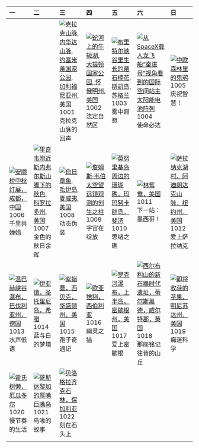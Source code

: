 | 一                                                                                                                                                                                                  | 二                                                                                                                                                                                                      | 三                                                                                                                                                                                                              | 四                                                                                                                                                                                           | 五                                                                                                                                                                                            | 六                                                                                                                                                                                                               | 日                                                                                                                                                                                           |
|:---------------------------------------------------------------------------------------------------------------------------------------------------------------------------------------------------|:-------------------------------------------------------------------------------------------------------------------------------------------------------------------------------------------------------|:---------------------------------------------------------------------------------------------------------------------------------------------------------------------------------------------------------------|:--------------------------------------------------------------------------------------------------------------------------------------------------------------------------------------------|:---------------------------------------------------------------------------------------------------------------------------------------------------------------------------------------------|:----------------------------------------------------------------------------------------------------------------------------------------------------------------------------------------------------------------|:--------------------------------------------------------------------------------------------------------------------------------------------------------------------------------------------|
|                                                                                                                                                                                                    |                                                                                                                                                                                                        | [![](https://www.bing.com/th?id=OHR.YosemiteClark_ZH-CN7179533292_320x240.jpg "克拉克山脉, 内华达山脉, 约塞米蒂国家公园, 加利福尼亚州, 美国")](https://www.bing.com/th?id=OHR.YosemiteClark_ZH-CN7179533292_UHD.jpg)<br>1001<br>克拉克山脉的回声 | [![](https://www.bing.com/th?id=OHR.OxbowBend_ZH-CN7211791969_320x240.jpg "蛇河上的牛轭湖, 大提顿国家公园, 怀俄明州, 美国")](https://www.bing.com/th?id=OHR.OxbowBend_ZH-CN7211791969_UHD.jpg)<br>1002<br>法定自然区 | [![](https://www.bing.com/th?id=OHR.SkyeHeather_ZH-CN2820283990_320x240.jpg "布里特尔峡谷里生长的帚石楠花, 斯凯岛, 苏格兰")](https://www.bing.com/th?id=OHR.SkyeHeather_ZH-CN2820283990_UHD.jpg)<br>1003<br>雾中遐想 | [![](https://www.bing.com/th?id=OHR.DragonEndeavour_ZH-CN8160066040_320x240.jpg "从SpaceX载人龙飞船“奋进号”视角看到的国际空间站主太阳能电池阵列")](https://www.bing.com/th?id=OHR.DragonEndeavour_ZH-CN8160066040_UHD.jpg)<br>1004<br>使命必达 | [![](https://www.bing.com/th?id=OHR.TeacherOwl_ZH-CN8289875605_320x240.jpg "中欧森林里的鬼鸮")](https://www.bing.com/th?id=OHR.TeacherOwl_ZH-CN8289875605_UHD.jpg)<br>1005<br>庆祝智慧！                 |
| [![](https://www.bing.com/th?id=OHR.AnshunBridge_ZH-CN8392458102_320x240.jpg "安顺桥中秋灯展，成都，中国")](https://www.bing.com/th?id=OHR.AnshunBridge_ZH-CN8392458102_UHD.jpg)<br>1006<br>千里共婵娟               | [![](https://www.bing.com/th?id=OHR.RidgwayAspens_ZH-CN8735375502_320x240.jpg "里奇韦附近斯内弗尔斯山脚下的秋色, 科罗拉多州, 美国")](https://www.bing.com/th?id=OHR.RidgwayAspens_ZH-CN8735375502_UHD.jpg)<br>1007<br>金色的秋日余晖 | [![](https://www.bing.com/th?id=OHR.OctopusCyanea_ZH-CN8948609460_320x240.jpg "白日章鱼, 毛伊岛, 夏威夷, 美国")](https://www.bing.com/th?id=OHR.OctopusCyanea_ZH-CN8948609460_UHD.jpg)<br>1008<br>动态伪装                     | [![](https://www.bing.com/th?id=OHR.WebbPillars_ZH-CN9054137596_320x240.jpg "‌詹姆斯·韦伯太空望远镜观测的创生之柱")](https://www.bing.com/th?id=OHR.WebbPillars_ZH-CN9054137596_UHD.jpg)<br>1009<br>宇宙在绽放    | [![](https://www.bing.com/th?id=OHR.MonurikiFiji_ZH-CN9178115886_320x240.jpg "莫努里基岛周边的珊瑚礁，玛玛努卡群岛，斐济")](https://www.bing.com/th?id=OHR.MonurikiFiji_ZH-CN9178115886_UHD.jpg)<br>1010<br>思绪之礁  | [![](https://www.bing.com/th?id=OHR.WoodDuckHen_ZH-CN9558916773_320x240.jpg "林鸳鸯，美国")](https://www.bing.com/th?id=OHR.WoodDuckHen_ZH-CN9558916773_UHD.jpg)<br>1011<br>下一站：墨西哥！                                  | [![](https://www.bing.com/th?id=OHR.SaranacLake_ZH-CN0224689397_320x240.jpg "萨拉纳克湖村，阿迪朗达克山脉，纽约州，美国")](https://www.bing.com/th?id=OHR.SaranacLake_ZH-CN0224689397_UHD.jpg)<br>1012<br>爱上萨拉纳克 |
| [![](https://www.bing.com/th?id=OHR.HinterseeWaterfall_ZH-CN0432994081_320x240.jpg "温巴赫峡谷瀑布，巴伐利亚州，德国")](https://www.bing.com/th?id=OHR.HinterseeWaterfall_ZH-CN0432994081_UHD.jpg)<br>1013<br>水声低语 | [![](https://www.bing.com/th?id=OHR.OiaSantorini_ZH-CN0531650189_320x240.jpg "伊亚镇，圣托里尼岛，希腊")](https://www.bing.com/th?id=OHR.OiaSantorini_ZH-CN0531650189_UHD.jpg)<br>1014<br>蓝与白的梦境                   | [![](https://www.bing.com/th?id=OHR.AmethystLaccaria_ZH-CN0643667280_320x240.jpg "紫蜡蘑，西贝克，华盛顿州，美国")](https://www.bing.com/th?id=OHR.AmethystLaccaria_ZH-CN0643667280_UHD.jpg)<br>1015<br>孢子奇遇记                 | [![](https://www.bing.com/th?id=OHR.SiberianLynx_ZH-CN0749166653_320x240.jpg "欧亚猞猁，西伯利亚")](https://www.bing.com/th?id=OHR.SiberianLynx_ZH-CN0749166653_UHD.jpg)<br>1016<br>幽灵之猫             | [![](https://www.bing.com/th?id=OHR.RockRiverFalls_ZH-CN6532185546_320x240.jpg "罗克河瀑布，上半岛，密歇根州，美国")](https://www.bing.com/th?id=OHR.RockRiverFalls_ZH-CN6532185546_UHD.jpg)<br>1017<br>爱上密歇根 | [![](https://www.bing.com/th?id=OHR.SilburyHill_ZH-CN6666447580_320x240.jpg "西尔布利山的新石器时代遗址，蒂尔斯黑德，威尔特郡，英国")](https://www.bing.com/th?id=OHR.SilburyHill_ZH-CN6666447580_UHD.jpg)<br>1018<br>那座铭记往昔的山丘            | [![](https://www.bing.com/th?id=OHR.AppleHarvest_ZH-CN7317228007_320x240.jpg "即将收获的苹果，明尼苏达州，美国")](https://www.bing.com/th?id=OHR.AppleHarvest_ZH-CN7317228007_UHD.jpg)<br>1019<br>痴迷科学      |
| [![](https://www.bing.com/th?id=OHR.HoffmansSloth_ZH-CN7563408641_320x240.jpg "霍氏树懒，厄瓜多尔")](https://www.bing.com/th?id=OHR.HoffmansSloth_ZH-CN7563408641_UHD.jpg)<br>1020<br>慢节奏的生活                | [![](https://www.bing.com/th?id=OHR.ToucanForest_ZH-CN0072036253_320x240.jpg "哥斯达黎加的厚嘴巨嘴鸟")](https://www.bing.com/th?id=OHR.ToucanForest_ZH-CN0072036253_UHD.jpg)<br>1021<br>鸟喙的故事                     | [![](https://www.bing.com/th?id=OHR.BulgariaRocks_ZH-CN0234903972_320x240.jpg "贝洛格拉齐克石林，保加利亚")](https://www.bing.com/th?id=OHR.BulgariaRocks_ZH-CN0234903972_UHD.jpg)<br>1022<br>刻在石头上                         |                                                                                                                                                                                             |                                                                                                                                                                                              |                                                                                                                                                                                                                 |                                                                                                                                                                                             |
|                                                                                                                                                                                                    |                                                                                                                                                                                                        |                                                                                                                                                                                                                |                                                                                                                                                                                             |                                                                                                                                                                                              |                                                                                                                                                                                                                 |                                                                                                                                                                                             |